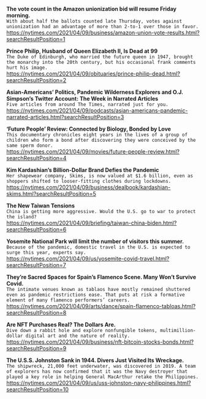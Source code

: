 **The vote count in the Amazon unionization bid will resume Friday morning.**\
`With about half the ballots counted late Thursday, votes against unionization had an advantage of more than 2-to-1 over those in favor.`\
https://nytimes.com/2021/04/09/business/amazon-union-vote-results.html?searchResultPosition=1

**Prince Philip, Husband of Queen Elizabeth II, Is Dead at 99**\
`The Duke of Edinburgh, who married the future queen in 1947, brought the monarchy into the 20th century, but his occasional frank comments hurt his image.`\
https://nytimes.com/2021/04/09/obituaries/prince-philip-dead.html?searchResultPosition=2

**Asian-Americans’ Politics, Pandemic Wilderness Explorers and O.J. Simpson’s Twitter Account: The Week in Narrated Articles**\
`Five articles from around The Times, narrated just for you.`\
https://nytimes.com/2021/04/09/podcasts/asian-americans-pandemic-narrated-articles.html?searchResultPosition=3

**‘Future People’ Review: Connected by Biology, Bonded by Love**\
`This documentary chronicles eight years in the lives of a group of children who form a bond after discovering they were conceived by the same sperm donor.`\
https://nytimes.com/2021/04/09/movies/future-people-review.html?searchResultPosition=4

**Kim Kardashian’s Billion-Dollar Brand Defies the Pandemic**\
`Her shapewear company, Skims, is now valued at $1.6 billion, even as shoppers shifted to looser-fitting clothes during lockdowns.`\
https://nytimes.com/2021/04/09/business/dealbook/kardashian-skims.html?searchResultPosition=5

**The New Taiwan Tensions**\
`China is getting more aggressive. Would the U.S. go to war to protect the island?`\
https://nytimes.com/2021/04/09/briefing/taiwan-china-biden.html?searchResultPosition=6

**Yosemite National Park will limit the number of visitors this summer.**\
`Because of the pandemic, domestic travel in the U.S. is expected to surge this year, experts say.`\
https://nytimes.com/2021/04/09/us/yosemite-covid-travel.html?searchResultPosition=7

**They’re Sacred Spaces for Spain’s Flamenco Scene. Many Won’t Survive Covid.**\
`The intimate venues known as tablaos have mostly remained shuttered even as pandemic restrictions ease. That puts at risk a formative element of many flamenco performers’ careers.`\
https://nytimes.com/2021/04/09/arts/dance/spain-flamenco-tabloas.html?searchResultPosition=8

**Are NFT Purchases Real? The Dollars Are.**\
`Dive down a rabbit hole and explore nonfungible tokens, multimillion-dollar digital art and the nature of reality.`\
https://nytimes.com/2021/04/09/business/nft-bitcoin-stocks-bonds.html?searchResultPosition=9

**The U.S.S. Johnston Sank in 1944. Divers Just Visited Its Wreckage.**\
`The shipwreck, 21,000 feet underwater, was discovered in 2019. A team of explorers has now confirmed that it was the Navy destroyer that played a key role in helping General MacArthur retake the Philippines.`\
https://nytimes.com/2021/04/09/us/uss-johnston-navy-philippines.html?searchResultPosition=10

